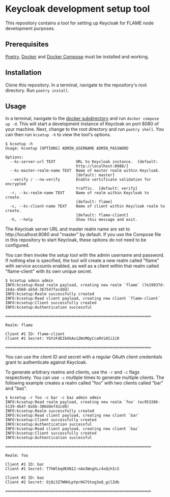 # Keycloak development setup tool

This repository contains a tool for setting up Keycloak for FLAME node development purposes.

## Prerequisites

[Poetry](https://python-poetry.org/), [Docker](https://docs.docker.com/engine/install/)
and [Docker Compose](https://docs.docker.com/compose/install/) must be installed and working.

## Installation

Clone this repository.
In a terminal, navigate to the repository's root directory.
Run `poetry install`.

## Usage

In a terminal, navigate to the [docker subdirectory](./docker) and run `docker compose up -d`.
This will start a development instance of Keycloak on port 8080 of your machine.
Next, change to the root directory and run `poetry shell`.
You can then run `kcsetup -h` to view the tool's options.

```
$ kcsetup -h
Usage: kcsetup [OPTIONS] ADMIN_USERNAME ADMIN_PASSWORD

Options:
  --kc-server-url TEXT         URL to Keycloak instance.  [default:
                               http://localhost:8080/]
  --kc-master-realm-name TEXT  Name of master realm within Keycloak.
                               [default: master]
  --verify / --no-verify       Enable certificate validation for encrypted
                               traffic.  [default: verify]
  -r, --kc-realm-name TEXT     Name of realm within Keycloak to create.
                               [default: flame]
  -c, --kc-client-name TEXT    Name of client within Keycloak realm to create.
                               [default: flame-client]
  -h, --help                   Show this message and exit.
```

The Keycloak server URL and master realm name are set to http://localhost:8080 and "master" by default.
If you use the Compose file in this repository to start Keycloak, these options do not need to be configured.

You can then invoke the setup tool with the admin username and password.
If nothing else is specified, the tool will create a new realm called "flame" with service accounts enabled, as well as
a client within that realm called "flame-client" with its own unique secret.

```
$ kcsetup admin admin
INFO:kcsetup:Read realm payload, creating new realm `flame` (7e19937d-1bda-4560-ab5d-367547facddd)
INFO:kcsetup:Realm successfully created
INFO:kcsetup:Read client payload, creating new client `flame-client`
INFO:kcsetup:Client successfully created
INFO:kcsetup:Authentication successful

================================================================

Realm: flame

Client #1 ID: flame-client
Client #1 Secret: YGYzFdEIbXkAo1ZWsMQyCcaRVi0Ii2iR

================================================================
```

You can use the client ID and secret with a regular OAuth client credentials grant to authenticate against Keycloak.

To generate arbitrary realms and clients, use the `-r` and `-c` flags respectively.
You can use `-c` multiple times to generate multiple clients.
The following example creates a realm called "foo" with two clients called "bar" and "baz".

```
$ kcsetup -r foo -c bar -c baz admin admin
INFO:kcsetup:Read realm payload, creating new realm `foo` (ec953286-5139-4b47-8a5b-306ddef41cd8)
INFO:kcsetup:Realm successfully created
INFO:kcsetup:Read client payload, creating new client `bar`
INFO:kcsetup:Client successfully created
INFO:kcsetup:Authentication successful
INFO:kcsetup:Read client payload, creating new client `baz`
INFO:kcsetup:Client successfully created
INFO:kcsetup:Authentication successful

================================================================

Realm: foo

Client #1 ID: bar
Client #1 Secret: T7hWlbqdKXN12-nAe3WnghLc4xQihIcS

Client #2 ID: baz
Client #2 Secret: OjQi3Z7WNVLpYprHG7Stog3eQ_gilZdb

================================================================
```

